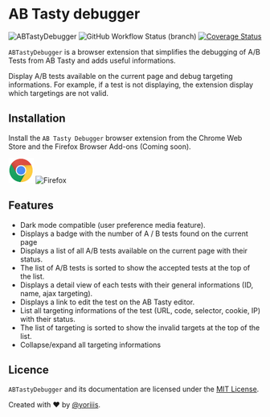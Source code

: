 # AB Tasty debugger

![ABTastyDebugger](https://img.shields.io/badge/abtasty--debugger-v1.0.0-009CB2.svg?style=for-the-badge) ![GitHub Workflow Status (branch)](https://img.shields.io/github/workflow/status/yoriiis/abtasty-debugger/Build/master?style=for-the-badge) [![Coverage Status](https://img.shields.io/coveralls/github/yoriiis/abtasty-debugger?style=for-the-badge)](https://coveralls.io/github/yoriiis/abtasty-debugger?branch=master)

`ABTastyDebugger` is a browser extension that simplifies the debugging of A/B Tests from AB Tasty and adds useful informations.

Display A/B tests available on the current page and debug targeting informations. For example, if a test is not displaying, the extension display which targetings are not valid.

## Installation

Install the `AB Tasty Debugger` browser extension from the Chrome Web Store and the Firefox Browser Add-ons (Coming soon).

<img src="./assets/svgs/chrome.svg" width="50" height="50" alt="Chrome" />
<img src="./assets/svgs/firefox.svg" width="50" height="50" alt="Firefox" />

## Features

- Dark mode compatible (user preference media feature).
- Displays a badge with the number of A / B tests found on the current page
- Displays a list of all A/B tests available on the current page with their status.
- The list of A/B tests is sorted to show the accepted tests at the top of the list.
- Displays a detail view of each tests with their general informations (ID, name, ajax targeting).
- Displays a link to edit the test on the AB Tasty editor.
- List all targeting informations of the test (URL, code, selector, cookie, IP) with their status.
- The list of targeting is sorted to show the invalid targets at the top of the list.
- Collapse/expand all targeting informations

## Licence

`ABTastyDebugger` and its documentation are licensed under the [MIT License](http://opensource.org/licenses/MIT).

Created with ♥ by [@yoriiis](http://github.com/yoriiis).
